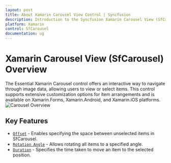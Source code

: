```yaml
---
layout: post
title: About Xamarin Carousel View Control | Syncfusion
description: Introduction to the Syncfusion Xamarin Carousel View (SfCarousel) control, its features, and more.
platform: Xamarin
control: SfCarousel
documentation: ug
---
```


# Xamarin Carousel View (SfCarousel) Overview

The Essential Xamarin Carousel control offers an interactive way to navigate through image data, allowing users to view or select items. This control supports extensive customization options for item arrangements and is available on Xamarin.Forms, Xamarin.Android, and Xamarin.iOS platforms.
![Carousel Overview](images/carousel.png)

## Key Features

* [`Offset`](https://help.syncfusion.com/cr/xamarin/Syncfusion.SfCarousel.XForms.SfCarousel.html#Syncfusion_SfCarousel_XForms_SfCarousel_Offset) - Enables specifying the space between unselected items in SfCarousel.
* [`Rotation Angle`](https://help.syncfusion.com/cr/xamarin/Syncfusion.SfCarousel.XForms.SfCarousel.html#Syncfusion_SfCarousel_XForms_SfCarousel_RotationAngle) - Allows rotating all items to a specified angle.
* [`Duration`](https://help.syncfusion.com/cr/xamarin/Syncfusion.SfCarousel.XForms.SfCarousel.html#Syncfusion_SfCarousel_XForms_SfCarousel_Duration) - Specifies the time taken to move an item to the selected position.
